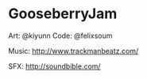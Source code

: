# GooseberryJam

Art: @kiyunn
Code: @felixsoum

Music:
http://www.trackmanbeatz.com/

SFX:
http://soundbible.com/
